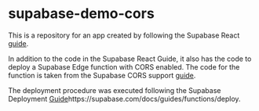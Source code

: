 # supabase-demo-cors

This is a repository for an app created by following the Supabase React [guide](https://supabase.com/docs/guides/getting-started/quickstarts/reactjs.).

In addition to the code in the Supabase React Guide, it also has the code to deploy a Supabase Edge function with CORS enabled. The code for the function is taken from the Supabase CORS support [guide](https://supabase.com/docs/guides/functions/cors).

The deployment procedure was executed following the Supabase Deployment [Guide](https://supabase.com/docs/guides/functions/deploy.)https://supabase.com/docs/guides/functions/deploy.

